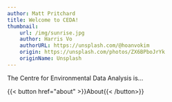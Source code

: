 ```yaml
---
author: Matt Pritchard
title: Welcome to CEDA!
thumbnail:
    url: /img/sunrise.jpg
    author: Harris Vo
    authorURL: https://unsplash.com/@hoanvokim
    origin: https://unsplash.com/photos/ZX6BPboJrYk
    originName: Unsplash
---
```


The Centre for Environmental Data Analysis is...

{{< button href="about" >}}About{{< /button>}}